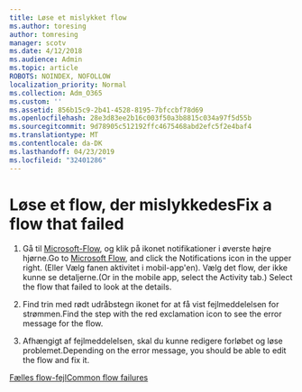 ```yaml
---
title: Løse et mislykket flow
ms.author: toresing
author: tomresing
manager: scotv
ms.date: 4/12/2018
ms.audience: Admin
ms.topic: article
ROBOTS: NOINDEX, NOFOLLOW
localization_priority: Normal
ms.collection: Adm_O365
ms.custom: ''
ms.assetid: 856b15c9-2b41-4528-8195-7bfccbf78d69
ms.openlocfilehash: 28e3d83ee2b16c003f50a3b8815c034a97f5d55b
ms.sourcegitcommit: 9d78905c512192ffc4675468abd2efc5f2e4baf4
ms.translationtype: MT
ms.contentlocale: da-DK
ms.lasthandoff: 04/23/2019
ms.locfileid: "32401286"
---
```

# <a name="fix-a-flow-that-failed"></a><span data-ttu-id="454cc-102">Løse et flow, der mislykkedes</span><span class="sxs-lookup"><span data-stu-id="454cc-102">Fix a flow that failed</span></span>

1. <span data-ttu-id="454cc-103">Gå til [Microsoft-Flow](https://flow.microsoft.com/), og klik på ikonet notifikationer i øverste højre hjørne.</span><span class="sxs-lookup"><span data-stu-id="454cc-103">Go to [Microsoft Flow](https://flow.microsoft.com/), and click the Notifications icon in the upper right.</span></span> <span data-ttu-id="454cc-104">(Eller Vælg fanen aktivitet i mobil-app'en). Vælg det flow, der ikke kunne se detaljerne.</span><span class="sxs-lookup"><span data-stu-id="454cc-104">(Or in the mobile app, select the Activity tab.) Select the flow that failed to look at the details.</span></span>
    
2. <span data-ttu-id="454cc-105">Find trin med rødt udråbstegn ikonet for at få vist fejlmeddelelsen for strømmen.</span><span class="sxs-lookup"><span data-stu-id="454cc-105">Find the step with the red exclamation icon to see the error message for the flow.</span></span>
    
3. <span data-ttu-id="454cc-106">Afhængigt af fejlmeddelelsen, skal du kunne redigere forløbet og løse problemet.</span><span class="sxs-lookup"><span data-stu-id="454cc-106">Depending on the error message, you should be able to edit the flow and fix it.</span></span> 
    
[<span data-ttu-id="454cc-107">Fælles flow-fejl</span><span class="sxs-lookup"><span data-stu-id="454cc-107">Common flow failures</span></span>](https://go.microsoft.com/fwlink/?linkid=872110)
  

